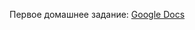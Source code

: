 Первое домашнее задание:
[Google Docs](https://docs.google.com/document/d/1NLKKjmjN17c1ZA5ymYdL33uczsJroXQglO5my-3bpWo/edit?usp=sharing)
